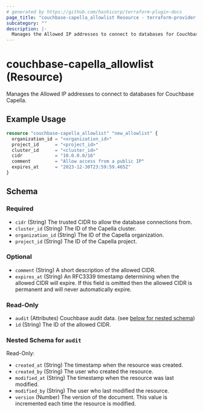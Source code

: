 ```yaml
---
# generated by https://github.com/hashicorp/terraform-plugin-docs
page_title: "couchbase-capella_allowlist Resource - terraform-provider-couchbase-capella"
subcategory: ""
description: |-
  Manages the Allowed IP addresses to connect to databases for Couchbase Capella.
---
```


# couchbase-capella_allowlist (Resource)

Manages the Allowed IP addresses to connect to databases for Couchbase Capella.

## Example Usage

```terraform
resource "couchbase-capella_allowlist" "new_allowlist" {
  organization_id = "<organization_id>"
  project_id      = "<project_id>"
  cluster_id      = "<cluster_id>"
  cidr            = "10.0.0.0/16"
  comment         = "Allow access from a public IP"
  expires_at      = "2023-12-30T23:59:59.465Z"
}
```

<!-- schema generated by tfplugindocs -->
## Schema

### Required

- `cidr` (String) The trusted CIDR to allow the database connections from.
- `cluster_id` (String) The ID of the Capella cluster.
- `organization_id` (String) The ID of the Capella organization.
- `project_id` (String) The ID of the Capella project.

### Optional

- `comment` (String) A short description of the allowed CIDR.
- `expires_at` (String) An RFC3339 timestamp determining when the allowed CIDR will expire. If this field is omitted then the allowed CIDR is permanent and will never automatically expire.

### Read-Only

- `audit` (Attributes) Couchbase audit data. (see [below for nested schema](#nestedatt--audit))
- `id` (String) The ID of the allowed CIDR.

<a id="nestedatt--audit"></a>
### Nested Schema for `audit`

Read-Only:

- `created_at` (String) The timestamp when the resource was created.
- `created_by` (String) The user who created the resource.
- `modified_at` (String) The timestamp when the resource was last modified.
- `modified_by` (String) The user who last modified the resource.
- `version` (Number) The version of the document. This value is incremented each time the resource is modified.

